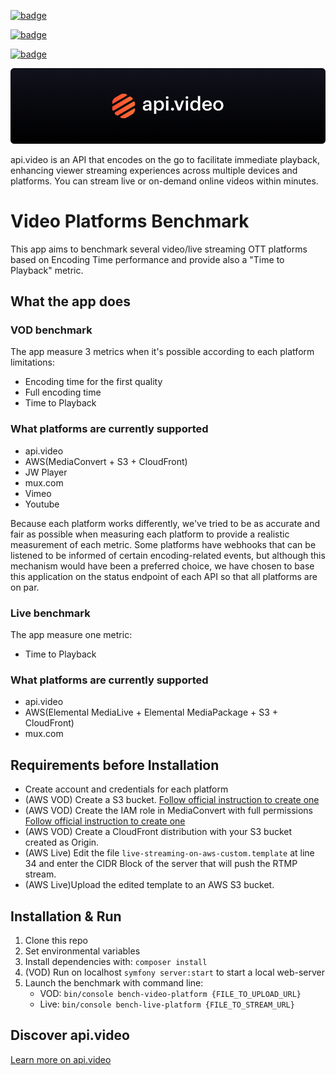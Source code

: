 [![badge](https://img.shields.io/twitter/follow/api_video?style=social)](https://twitter.com/intent/follow?screen_name=api_video)

[![badge](https://img.shields.io/github/stars/apivideo/video-platform-bench?style=social)](https://github.com/apivideo/video-platform-bench)

[![badge](https://img.shields.io/discourse/topics?server=https%3A%2F%2Fcommunity.api.video)](https://community.api.video)

![](https://github.com/apivideo/API_OAS_file/blob/master/apivideo_banner.png)

api.video is an API that encodes on the go to facilitate immediate playback, enhancing viewer streaming experiences across multiple devices and platforms. You can stream live or on-demand online videos within minutes.

# Video Platforms Benchmark

This app aims to benchmark several video/live streaming OTT platforms based on Encoding Time performance and provide also a "Time to Playback" metric.

## What the app does
### VOD benchmark
The app measure 3 metrics when it's possible according to each platform limitations:
* Encoding time for the first quality
* Full encoding time
* Time to Playback

### What platforms are currently supported
* api.video
* AWS(MediaConvert + S3 + CloudFront)
* JW Player
* mux.com
* Vimeo
* Youtube

Because each platform works differently, we've tried to be as accurate and fair as possible when measuring each platform to provide a realistic measurement of each metric.
Some platforms have webhooks that can be listened to be informed of certain encoding-related events, but although this mechanism would have been a preferred choice, we have chosen to base this application on the status endpoint of each API so that all platforms are on par.

### Live benchmark
The app measure one metric:
* Time to Playback
### What platforms are currently supported
* api.video
* AWS(Elemental MediaLive + Elemental MediaPackage + S3 + CloudFront)
* mux.com

## Requirements before Installation
* Create account and credentials for each platform
* (AWS VOD) Create a S3 bucket. [Follow official instruction to create one](https://docs.aws.amazon.com/mediaconvert/latest/ug/set-up-file-locations.html)
* (AWS VOD) Create the IAM role in MediaConvert with full permissions [Follow official instruction to create one](https://docs.aws.amazon.com/mediaconvert/latest/ug/creating-the-iam-role-in-mediaconvert-full.html)
* (AWS VOD) Create a CloudFront distribution with your S3 bucket created as Origin.
* (AWS Live) Edit the file `live-streaming-on-aws-custom.template` at line 34 and enter the CIDR Block of the server that will push the RTMP stream.
* (AWS Live)Upload the edited template to an AWS S3 bucket.

## Installation & Run
1. Clone this repo
2. Set environmental variables
3. Install dependencies with: `composer install`
4. (VOD) Run on localhost `symfony server:start` to start a local web-server
5. Launch the benchmark with command line:
    * VOD: `bin/console bench-video-platform {FILE_TO_UPLOAD_URL}`
    * Live: `bin/console bench-live-platform {FILE_TO_STREAM_URL}`

## Discover api.video
[Learn more on api.video](https://api.video/encoding/)
